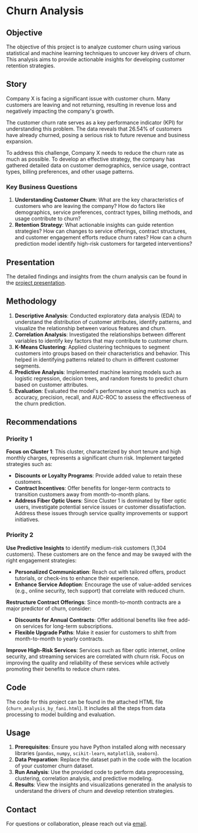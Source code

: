 # Churn Analysis

## Objective
The objective of this project is to analyze customer churn using various statistical and machine learning techniques to uncover key drivers of churn. This analysis aims to provide actionable insights for developing customer retention strategies.

## Story
Company X is facing a significant issue with customer churn. Many customers are leaving and not returning, resulting in revenue loss and negatively impacting the company's growth.

The customer churn rate serves as a key performance indicator (KPI) for understanding this problem. The data reveals that 26.54% of customers have already churned, posing a serious risk to future revenue and business expansion.

To address this challenge, Company X needs to reduce the churn rate as much as possible. To develop an effective strategy, the company has gathered detailed data on customer demographics, service usage, contract types, billing preferences, and other usage patterns.

### Key Business Questions
1. **Understanding Customer Churn**: What are the key characteristics of customers who are leaving the company? How do factors like demographics, service preferences, contract types, billing methods, and usage contribute to churn?
2. **Retention Strategy**: What actionable insights can guide retention strategies? How can changes to service offerings, contract structures, and customer engagement efforts reduce churn rates? How can a churn prediction model identify high-risk customers for targeted interventions?

## Presentation
The detailed findings and insights from the churn analysis can be found in the [project presentation](https://docs.google.com/presentation/d/1sRRFKFrWIMNslA0oV5otsbJ210edorp8600_DCXuA-0/edit?usp=sharing).

## Methodology
1. **Descriptive Analysis**: Conducted exploratory data analysis (EDA) to understand the distribution of customer attributes, identify patterns, and visualize the relationship between various features and churn.
2. **Correlation Analysis**: Investigated the relationships between different variables to identify key factors that may contribute to customer churn.
3. **K-Means Clustering**: Applied clustering techniques to segment customers into groups based on their characteristics and behavior. This helped in identifying patterns related to churn in different customer segments.
4. **Predictive Analysis**: Implemented machine learning models such as logistic regression, decision trees, and random forests to predict churn based on customer attributes.
5. **Evaluation**: Evaluated the model's performance using metrics such as accuracy, precision, recall, and AUC-ROC to assess the effectiveness of the churn prediction.

## Recommendations
### Priority 1
**Focus on Cluster 1**: This cluster, characterized by short tenure and high monthly charges, represents a significant churn risk. Implement targeted strategies such as:
- **Discounts or Loyalty Programs**: Provide added value to retain these customers.
- **Contract Incentives**: Offer benefits for longer-term contracts to transition customers away from month-to-month plans.
- **Address Fiber Optic Users**: Since Cluster 1 is dominated by fiber optic users, investigate potential service issues or customer dissatisfaction. Address these issues through service quality improvements or support initiatives.

### Priority 2
**Use Predictive Insights** to identify medium-risk customers (1,304 customers). These customers are on the fence and may be swayed with the right engagement strategies:
- **Personalized Communication**: Reach out with tailored offers, product tutorials, or check-ins to enhance their experience.
- **Enhance Service Adoption**: Encourage the use of value-added services (e.g., online security, tech support) that correlate with reduced churn.

**Restructure Contract Offerings**: Since month-to-month contracts are a major predictor of churn, consider:
- **Discounts for Annual Contracts**: Offer additional benefits like free add-on services for long-term subscriptions.
- **Flexible Upgrade Paths**: Make it easier for customers to shift from month-to-month to yearly contracts.

**Improve High-Risk Services**: Services such as fiber optic internet, online security, and streaming services are correlated with churn risk. Focus on improving the quality and reliability of these services while actively promoting their benefits to reduce churn rates.


## Code
The code for this project can be found in the attached HTML file (`churn_analysis_by_fani.html`). It includes all the steps from data processing to model building and evaluation.

## Usage
1. **Prerequisites**: Ensure you have Python installed along with necessary libraries (`pandas`, `numpy`, `scikit-learn`, `matplotlib`, `seaborn`).
2. **Data Preparation**: Replace the dataset path in the code with the location of your customer churn dataset.
3. **Run Analysis**: Use the provided code to perform data preprocessing, clustering, correlation analysis, and predictive modeling.
4. **Results**: View the insights and visualizations generated in the analysis to understand the drivers of churn and develop retention strategies.

## Contact
For questions or collaboration, please reach out via [email](dwiluciaarfani35@gmail.com).
